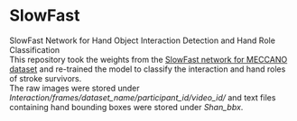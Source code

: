 # SlowFast
SlowFast Network for Hand Object Interaction Detection and Hand Role Classification  
This repository took the weights from the [SlowFast network for MECCANO dataset](https://github.com/fpv-iplab/MECCANO) and re-trained the model to classify the interaction and hand roles of stroke survivors.  
The raw images were stored under _Interaction/frames/dataset_name/participant_id/video_id/_ and text files containing hand bounding boxes were stored under _Shan_bbx_.  
